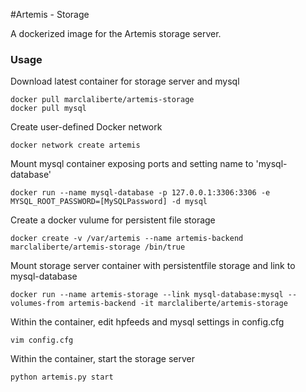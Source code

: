 #Artemis - Storage

A dockerized image for the Artemis storage server.

### Usage

Download latest container for storage server and mysql

 ```
 docker pull marclaliberte/artemis-storage
 docker pull mysql
 ```

Create user-defined Docker network

 ```
 docker network create artemis
 ```

Mount mysql container exposing ports and setting name to 'mysql-database'
 ```
 docker run --name mysql-database -p 127.0.0.1:3306:3306 -e MYSQL_ROOT_PASSWORD=[MySQLPassword] -d mysql
 ```

Create a docker vulume for persistent file storage
 ```
 docker create -v /var/artemis --name artemis-backend marclaliberte/artemis-storage /bin/true
 ```

Mount storage server container with persistentfile storage and link to mysql-database 

 ```
 docker run --name artemis-storage --link mysql-database:mysql --volumes-from artemis-backend -it marclaliberte/artemis-storage
 ```

Within the container, edit hpfeeds and mysql settings in config.cfg
 ```
 vim config.cfg
 ```

Within the container, start the storage server
 ```
 python artemis.py start
 ```
